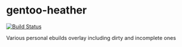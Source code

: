 gentoo-heather
==============

[![Build Status](https://travis-ci.org/Heather/gentoo-heather.png?branch=master)](https://travis-ci.org/Heather/gentoo-heather)

Various personal ebuilds overlay including dirty and incomplete ones
